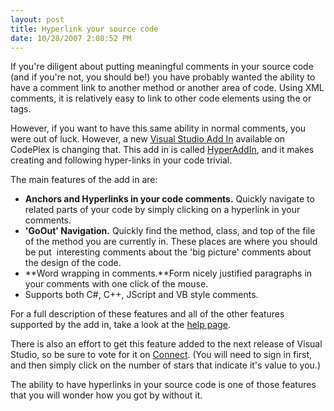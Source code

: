 ```yaml
---
layout: post
title: Hyperlink your source code
date: 10/28/2007 2:08:52 PM
---
```


If you're diligent about putting meaningful comments in your source code (and if you're not, you should be!) you have probably wanted the ability to have a comment link to another method or another area of code. Using XML comments, it is relatively easy to link to other code elements using the <see> or <seealso> tags.

However, if you want to have this same ability in normal comments, you were out of luck. However, a new [Visual Studio Add In](http://www.codeplex.com/hyperAddin/) available on CodePlex is changing that. This add in is called [HyperAddIn](http://www.codeplex.com/hyperAddin/), and it makes creating and following hyper-links in your code trivial.

The main features of the add in are:

*   **Anchors and Hyperlinks in your code comments.** Quickly navigate to related parts of your code by simply clicking on a hyperlink in your comments.  
*   **'GoOut' Navigation.** Quickly find the method, class, and top of the file of the method you are currently in. These places are where you should be put  interesting comments about the 'big picture' comments about the design of the code.  
*   **Word wrapping in comments.**Form nicely justified paragraphs in your comments with one click of the mouse.  
*   Supports both C#, C++, JScript and VB style comments.  

For a full description of these features and all of the other features supported by the add in, take a look at the [help page](http://www.codeplex.com/hyperAddin/Project/Download/FileDownload.aspx?DownloadId=18139).

There is also an effort to get this feature added to the next release of Visual Studio, so be sure to vote for it on [Connect](https://connect.microsoft.com/VisualStudio/feedback/ViewFeedback.aspx?FeedbackID=296795). (You will need to sign in first, and then simply click on the number of stars that indicate it's value to you.)

The ability to have hyperlinks in your source code is one of those features that you will wonder how you got by without it.
